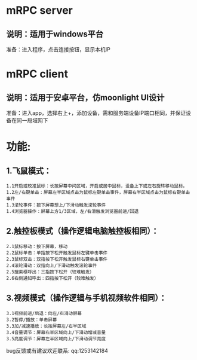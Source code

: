mRPC server
=
说明：适用于windows平台
-
准备：进入程序，点击连接按钮，显示本机IP

mRPC client
=
说明：适用于安卓平台，仿moonlight UI设计
-
准备：进入app，选择右上+，添加设备，需和服务端设备IP端口相同，并保证设备在同一局域网下

功能:
=
1.飞鼠模式：
-
	1.1开启或校准鼠标：长按屏幕中间区域，开启或居中鼠标，设备上下或左右旋转移动鼠标。
	1.2左/右键单击：屏幕左半区域点击为鼠标左键单击事件，屏幕右半区域点击为鼠标右键单击事件
	1.3滚轮事件：按下屏幕想上/下滑动触发滚轮事件
	1.4浏览器操作：屏幕上方1/3区域，左/右滑触发浏览器前进/回退
2.触控板模式（操作逻辑电脑触控板相同）：
-
	2.1鼠标移动：按下屏幕，移动
	2.2鼠标单击：单指按下松开触发鼠标左键单击事件
	2.3鼠标双击：双指按下松开触发鼠标右键单击事件
	2.4滚轮滑动：双指向上/下滑动触发滚轮事件
	2.5搜索框呼出：三指按下松开（较难触发）
	2.6右侧通知呼出：四指按下松开（较难触发）
3.视频模式（操作逻辑与手机视频软件相同）：
-
	3.1视频前进/后退：向左/右滑动屏幕
	3.2暂停/播放：单击屏幕
	3.3加/减速播放：长按屏幕左/右半区域
	3.4音量调节：屏幕右半区域向上/下滑动增减音量
	3.5亮度调节：屏幕左半区域向上/下滑动调节亮度
	
bug反馈或有建议欢迎联系:
	qq:1253142184
